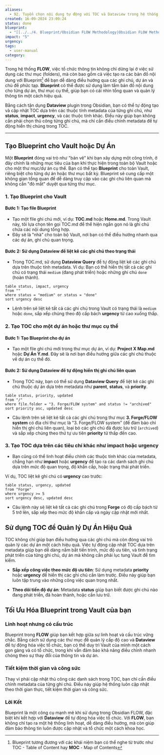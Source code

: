 ```yaml
---
aliases:
  - 92. Tuyển chọn nội dung tự động với TOC và Dataview trong hệ thống FLOW
created: 16-09-2024 23:09:24
status: done
blueprint:
  - "[[../../4. Blueprint/Obsidian FLOW Methodology|Obsidian FLOW Methodology]]"
impact: "5"
urgency: 
tags:
  - user-manual
category:
---
```


Trong hệ thống **FLOW**, việc tổ chức thông tin không chỉ dừng lại ở việc sử dụng các thư mục (folders), mà còn bao gồm cả việc tạo ra các bản đồ nội dung với Blueprint[^1] để bạn dễ dàng điều hướng qua các ghi chú, dự án và chủ đề phức tạp. **Blueprint** có thể được sử dụng làm tấm bản đồ nội dung cho từng dự án, thư mục cụ thể, giúp bạn có cái nhìn tổng quan và quản lý thông tin một cách hiệu quả.

Bằng cách tận dụng **Dataview** plugin trong Obsidian, bạn có thể tự động tạo và cập nhật TOC dựa trên các thuộc tính metadata của từng ghi chú, như **status**, **impact**, **urgency**, và các thuộc tính khác. Điều này giúp bạn không cần phải chọn thủ công từng ghi chú, mà chỉ cần điều chỉnh metadata để tự động hiển thị chúng trong TOC.

---

## **Tạo Blueprint cho Vault hoặc Dự Án**

Một **Blueprint** đóng vai trò như "bản vẽ" khi bạn xây dựng một công trình, ở đây chính là những mục tiêu của bạn khi thực hiện trong toàn bộ Vault hoặc cho một thư mục/dự án cụ thể. Bạn có thể tạo **Blueprint** cho toàn Vault, riêng biệt cho từng dự án hoặc thư mục bất kỳ. Blueprint sẽ cung cấp một không gian tổng quan để dễ dàng truy cập vào các ghi chú liên quan mà không cần "đỏ mắt" duyệt qua từng thư mục.
### **1. Tạo Blueprint cho Vault**

#### **Bước 1: Tạo file Blueprint**

- Tạo một file ghi chú mới, ví dụ: **TOC.md** hoặc **Home.md**. Trong Vault này, tôi lựa chọn tên gọi TOC.md để thể hiện ngắn gọn nó là ghi chú chứa các nội dung tổng hợp.
- Đây sẽ là "nhà" cho toàn bộ Vault, nơi bạn có thể điều hướng nhanh qua các dự án, ghi chú quan trọng.
#### **Bước 2: Sử dụng Dataview để liệt kê các ghi chú theo trạng thái**

- Trong TOC.md, sử dụng **Dataview Query** để tự động liệt kê các ghi chú dựa trên thuộc tính metadata. Ví dụ: Bạn có thể hiển thị tất cả các ghi chú có trạng thái `medium` (đang phát triển) hoặc những ghi chú `done` (hoàn thành).

```dataview
table status, impact, urgency
from ""
where status = "medium" or status = "done"
sort urgency desc
```

- Lệnh trên sẽ liệt kê tất cả các ghi chú trong Vault có trạng thái là `medium` hoặc `done`, sắp xếp chúng theo độ cấp bách **urgency** từ cao xuống thấp.

### **2. Tạo TOC cho một dự án hoặc thư mục cụ thể**

#### **Bước 1: Tạo Blueprint cho dự án**

- Tạo một file ghi chú mới trong thư mục dự án, ví dụ: **Project X Map.md** hoặc **Dự Án Y.md**. Đây sẽ là nơi bạn điều hướng giữa các ghi chú thuộc về dự án cụ thể đó.

#### **Bước 2: Sử dụng Dataview để tự động hiển thị ghi chú liên quan**

- Trong TOC này, bạn có thể sử dụng **Dataview Query** để liệt kê các ghi chú thuộc dự án dựa trên metadata như **parent**, **status**, và **priority**.

```dataview
table status, priority, updated
from "/"
where file.folder = "3. Forge/FLOW system" and status != "archived"
sort priority asc, updated desc
```

- Câu lệnh trên sẽ liệt kê tất cả các ghi chú trong thư mục **3. Forge/FLOW system** có địa chỉ thư mục là "3. Forge/FLOW system" (để đảm bảo chỉ hiển thị ghi chú liên quan), loại bỏ các ghi chú đã được lưu trữ (`archived`) và sắp xếp chúng theo thứ tự ưu tiên **priority** từ thấp đến cao.

### **3. Tạo TOC dựa trên các tiêu chí khác như impact hoặc urgency**

- Bạn cũng có thể linh hoạt điều chỉnh các thuộc tính khác của metadata, chẳng hạn như **impact** hoặc **urgency** để tạo ra các danh sách ghi chú dựa trên mức độ quan trọng, độ khẩn cấp, hoặc trạng thái phát triển.

Ví dụ, TOC liệt kê ghi chú có **urgency** cao trước:

```dataview
table status, urgency, updated
from "Forge"
where urgency >= 5
sort urgency desc, updated desc
```

- Câu lệnh này sẽ liệt kê tất cả các ghi chú trong **Forge** có độ cấp bách từ 5 trở lên, sắp xếp theo mức độ khẩn cấp và ngày cập nhật mới nhất.

## **Sử dụng TOC để Quản lý Dự Án Hiệu Quả**

TOC không chỉ giúp bạn điều hướng qua các ghi chú mà còn đóng vai trò quản lý các dự án một cách hiệu quả. Việc tự động cập nhật TOC dựa trên metadata giúp bạn dễ dàng nắm bắt tiến trình, mức độ ưu tiên, và tình trạng phát triển của từng ghi chú, dự án mà không cần phải lục tung Vault để tìm kiếm.

- **Sắp xếp công việc theo mức độ ưu tiên**: Sử dụng metadata **priority** hoặc **urgency** để hiển thị các ghi chú cần làm trước. Điều này giúp bạn luôn tập trung vào những công việc quan trọng nhất.
  
- **Theo dõi tiến độ dự án**: Metadata **status** giúp bạn biết được ghi chú nào đang phát triển, đã hoàn thành, hoặc cần lưu trữ.

## **Tối Ưu Hóa Blueprint trong Vault của bạn**

### **Linh hoạt nhưng có cấu trúc**

Blueprint trong **FLOW** giúp bạn kết hợp giữa sự linh hoạt và cấu trúc vững chắc. Bằng cách sử dụng các thư mục để quản lý cấp độ cao và **Dataview** để tự động hóa việc tổ chức, bạn có thể duy trì Vault của mình một cách gọn gàng và có tổ chức, trong khi vẫn đảm bảo khả năng điều chỉnh nhanh chóng theo sự thay đổi của thông tin và dự án.

### **Tiết kiệm thời gian và công sức**

Thay vì phải cập nhật thủ công các danh sách trong TOC, bạn chỉ cần điều chỉnh metadata của từng ghi chú. Điều này giúp hệ thống luôn cập nhật theo thời gian thực, tiết kiệm thời gian và công sức.

### **Lời Kết**

Blueprint là một công cụ mạnh mẽ khi sử dụng trong Obsidian FLOW, đặc biệt khi kết hợp với **Dataview** để tự động hóa việc tổ chức. Với **FLOW**, bạn không chỉ tạo ra một hệ thống linh hoạt, dễ dàng điều hướng, mà còn giúp đảm bảo thông tin luôn được cập nhật và tổ chức một cách khoa học.

[^1]: Blueprint tương đương với các khái niệm bạn có thể nghe từ trước như TOC - Table of Content hay **MOC** - Map of Contents